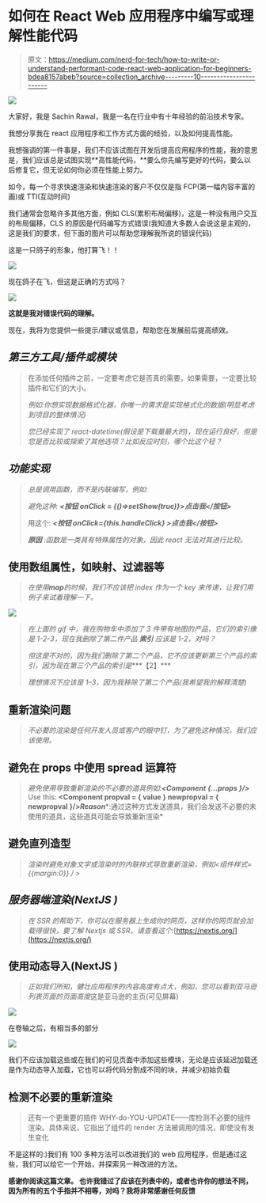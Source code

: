 # 如何在 React Web 应用程序中编写或理解性能代码

> 原文：<https://medium.com/nerd-for-tech/how-to-write-or-understand-performant-code-react-web-application-for-beginners-bdea8157abeb?source=collection_archive---------10----------------------->

![](img/8933e4fa3854e49902a096a7f2866351.png)

大家好，我是 Sachin Rawal，我是一名在行业中有十年经验的前沿技术专家。

我想分享我在 react 应用程序和工作方式方面的经验，以及如何提高性能。

我想强调的第一件事是，我们不应该试图在开发后提高应用程序的性能，我的意思是，我们应该总是试图实现**高性能代码，**要么你先编写更好的代码，要么以后修复它，但无论如何你必须在性能上努力。

如今，每一个寻求快速渲染和快速渲染的客户不仅仅是指 FCP(第一幅内容丰富的画)或 TTI(互动时间)

我们通常会忽略许多其他方面，例如 CLS(累积布局偏移)，这是一种没有用户交互的布局偏移，CLS 的原因是代码编写方式错误(我知道大多数人会说这是主观的，这是我们的要求，但下面的图片可以帮助您理解我所说的错误代码)

这是一只鸽子的形象，他打算飞！！

![](img/a7b776fed71148a00a6fc8ac4befd860.png)

现在鸽子在飞，但这是正确的方式吗？

![](img/1fb878b27a2124961953d12bf29d6004.png)

**这就是我对错误代码的理解。**

现在，我将为您提供一些提示/建议或信息，帮助您在发展前后提高绩效。

## ***第三方工具/插件或模块***

> 在添加任何插件之前，一定要考虑它是否真的需要，如果需要，一定要比较插件和它们的大小。
> 
> *例如:你想实现数据格式化器，你唯一的需求是实现格式化的数据(明显考虑到项目的整体情况)*
> 
> *您已经实现了 react-datetime(假设是下载量最大的)，现在运行良好，但是您是否比较或探索了其他选项？比如反应时刻，哪个比这个轻？*

## ***功能实现***

> *总是调用函数，而不是内联编写，例如:*
> 
> *避免这种:* ***<按钮 onClick = {()=>setShow(true)}>点击我</按钮>***
> 
> 用这个:
> ***<按钮 onClick={this.handleClick} >点击我</按钮>***
> 
> ***原因*** *:函数是一类具有特殊属性的对象，因此 react 无法对其进行比较。*

## 使用数组属性，如映射、过滤器等

> *在使用****map****的时候，我们不应该把 index 作为一个 key 来传递，让我们用例子来试着理解一下。*

![](img/fc0168aec412ebbf2d446bb823c8285b.png)

> *在上面的 gif 中，我在购物车中添加了 3 件带有地图的产品，它们的索引像是 1-2-3，现在我删除了第二件产品* ***索引*** *应该是 1-2，对吗？*
> 
> *但这是不对的，因为我们删除了第二个产品，它不应该更新第三个产品的索引，因为现在第三个产品的索引是****【2】***
> 
> *理想情况下应该是 1–3，因为我移除了第二个产品(我希望我的解释清楚)*

## 重新渲染问题

> *不必要的渲染是任何开发人员或客户的眼中钉，为了避免这种情况，我们应该使用。*

## 避免在 props 中使用 spread 运算符

> *避免使用导致重新渲染的不必要的道具例如:****<Component {…props }/>*** Use this:
> **<Component propval = { value } newpropval = { newpropval }/>*Reason****:通过这种方式发送道具，我们会发送不必要的未使用的道具，这些道具可能会导致重新渲染*

## **避免直列造型**

> *渲染时避免对象文字或渲染时的内联样式导致重新渲染，例如<组件样式={{margin:0}} / >*

## *服务器端渲染(NextJS )*

> *在 SSR 的帮助下，你可以在服务器上生成你的网页，这样你的网页就会加载得很快，要了解 Nextjs 或 SSR，请查看这个:*[https://nextjs.org/](https://nextjs.org/)

## **使用动态导入(NextJS )**

> *正如我们所知，健壮应用程序的内容高度有点大，例如，您可以看到亚马逊列表页面的页面高度*这是亚马逊的主页(可见屏幕)

![](img/14c7d69b3f42bcfbae227e55e6fd31a3.png)

在卷轴之后，有相当多的部分

![](img/f471c91f454e45c53f75babf143873e1.png)

我们不应该加载这些或在我们的可见页面中添加这些模块，无论是应该延迟加载还是作为动态导入加载，它也可以将代码分割成不同的块，并减少初始负载

## **检测不必要的重新渲染**

> 还有一个更重要的插件 WHY-do-YOU-UPDATE——库检测不必要的组件渲染。具体来说，它指出了组件的 render 方法被调用的情况，即使没有发生变化

不是这样的:)我们有 100 多种方法可以改进我们的 web 应用程序，但是通过这些，我们可以给它一个开始，并探索另一种改进的方法。

**感谢你阅读这篇文章。
也许我错过了应该在列表中的，或者也许你的想法不同，因为所有的五个手指并不相等，对吗？我将非常感谢任何反馈**